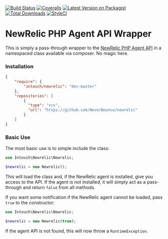 [![Build Status](https://img.shields.io/travis/In-Touch/newrelic/master.svg?style=flat-square)](https://travis-ci.org/In-Touch/newrelic)
[![Coveralls](https://img.shields.io/coveralls/github/In-Touch/newrelic/master.svg?style=flat-square)](https://coveralls.io/github/In-Touch/newrelic)
[![Latest Version on Packagist](https://img.shields.io/packagist/v/intouch/newrelic.svg?style=flat-square)](https://packagist.org/packages/intouch/newrelic)
[![Total Downloads](https://img.shields.io/packagist/dt/intouch/newrelic.svg?style=flat-square)](https://packagist.org/packages/intouch/newrelic)
[![StyleCI](https://styleci.io/repos/9600626/shield)](https://styleci.io/repos/9600626)

# NewRelic PHP Agent API Wrapper

This is simply a pass-through wrapper to the [NewRelic PHP Agent API](https://newrelic.com/docs/php/the-php-api) in a namespaced class available via composer.  No magic here.

### Installation

```json
{
    "require": {
        "intouch/newrelic": "dev-master"
    },
    "repositories": [
        {
          "type": "vcs",
          "url": "https://github.com/NeverBounce/newrelic"
        }
    ]
}
```

### Basic Use

The most basic use is to simple include the class:

```php
use Intouch\Newrelic\Newrelic;

$newrelic = new Newrelic();
```

This will load the class and, if the NewRelic agent is installed, give you access to the API.  If the agent is not installed, it will simply act as a pass-through and return `false` from all methods.

If you want some notification if the NewRelic agent cannot be loaded, pass `true` to the constructor:

```php
use Intouch\Newrelic\Newrelic;

$newrelic = new Newrelic(true);
```

If the agent API is not found, this will now throw a `RuntimeException`.
